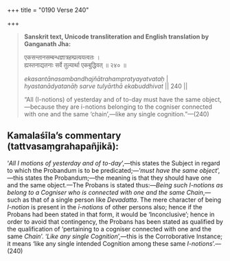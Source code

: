 +++
title = "0190 Verse 240"

+++
> **Sanskrit text, Unicode transliteration and English translation by Ganganath Jha:** 
>
> एकसन्तानसम्बन्धज्ञात्रहम्प्रत्ययत्वतः ।  
> ह्यस्तनाद्यतनाः सर्वे तुल्यार्था एकबुद्धिवत् ॥ २४० ॥ 
>
> *ekasantānasambandhajñātrahampratyayatvataḥ* \|  
> *hyastanādyatanāḥ sarve tulyārthā ekabuddhivat* \|\| 240 \|\| 
>
> “All (I-notions) of yesterday and of to-day must have the same object,—because they are i-notions belonging to the cogniser connected with one and the same ‘chain’,—like any single cognition.”—(240)



## Kamalaśīla’s commentary (tattvasaṃgrahapañjikā):

‘*All I motions of yesterday and of to-day*’,—this states the Subject in regard to which the Probandum is to be predicated;—‘*must have the same object*’,—this states the Probandum;—the meaning is that they should have one and the same object.—The Probans is stated thus:—*Being such I-notions as belong to a Cogniser who is connected with one and the same Chain*,—such as that of a single person like *Devadatta*. The mere character of being *I-notion* is present in the *ī-notions* of other persons also; hence if the Probans had been stated in that form, it would be ‘Inconclusive’; hence in order to avoid that contingency, the Probans has been stated as qualified by the qualification of ‘pertaining to a cogniser connected with one and the same *Chain*’. ‘*Like any single Cognition*’,—this is the Corroborative Instance; it means ‘like any single intended Cognition among these same *I-notions*’.—(240)


